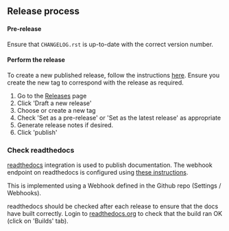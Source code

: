 ## Release process

#### Pre-release

Ensure that ``CHANGELOG.rst`` is up-to-date with the correct version number.

#### Perform the release

To create a new published release, follow the instructions [here](https://docs.github.com/en/repositories/releasing-projects-on-github/managing-releases-in-a-repository).
Ensure you create the new tag to correspond with the release as required.

1. Go to the [Releases](https://github.com/django-import-export/django-import-export/releases) page
2. Click 'Draft a new release'
3. Choose or create a new tag
4. Check 'Set as a pre-release' or 'Set as the latest release' as appropriate
5. Generate release notes if desired.
6. Click 'publish'

### Check readthedocs

[readthedocs](https://readthedocs.org/projects/django-import-export/) integration is used to publish documentation.
The webhook endpoint on readthedocs is configured using
[these instructions](https://docs.readthedocs.io/en/latest/guides/setup/git-repo-manual.html).

This is implemented using a Webhook defined in the Github repo (Settings / Webhooks).

readthedocs should be checked after each release to ensure that the docs have built correctly.
Login to [readthedocs.org](https://readthedocs.org) to check that the build ran OK (click on 'Builds' tab).
